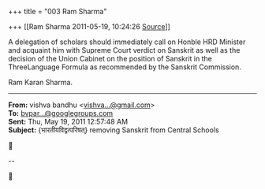 +++
title = "003 Ram Sharma"

+++
[[Ram Sharma	2011-05-19, 10:24:26 [Source](https://groups.google.com/g/bvparishat/c/xw9RIghQPcU)]]



A delegation of scholars should immediately call on Honble HRD Minister and acquaint him with Supreme Court verdict on Sanskrit as well as the decision of the Union Cabinet on the position of Sanskrit in the ThreeLanguage Formula as recommended by the Sanskrit Commission.

  Ram Karan Sharma.

  

------------------------------------------------------------------------

**From:** vishva bandhu \<[vishva...@gmail.com]()\>  
**To:** [bvpar...@googlegroups.com]()  
**Sent:** Thu, May 19, 2011 12:57:48 AM  
**Subject:** {भारतीयविद्वत्परिषत्} removing Sanskrit from Central Schools  



--  



